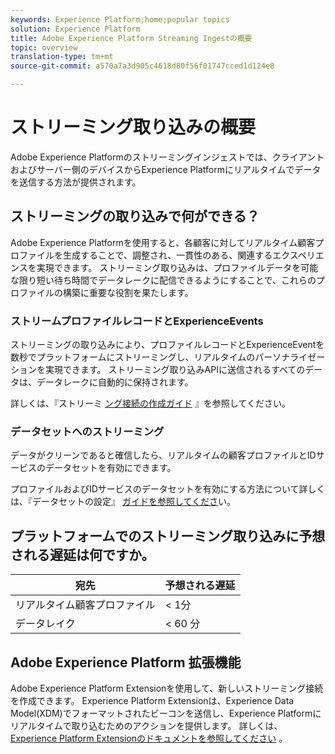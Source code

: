 ```yaml
---
keywords: Experience Platform;home;popular topics
solution: Experience Platform
title: Adobe Experience Platform Streaming Ingestの概要
topic: overview
translation-type: tm+mt
source-git-commit: a570a7a3d905c4618d80f56f01747cced1d124e8

---
```



# ストリーミング取り込みの概要

Adobe Experience Platformのストリーミングインジェストでは、クライアントおよびサーバー側のデバイスからExperience Platformにリアルタイムでデータを送信する方法が提供されます。

## ストリーミングの取り込みで何ができる？

Adobe Experience Platformを使用すると、各顧客に対してリアルタイム顧客プロファイルを生成することで、調整され、一貫性のある、関連するエクスペリエンスを実現できます。 ストリーミング取り込みは、プロファイルデータを可能な限り短い待ち時間でデータレークに配信できるようにすることで、これらのプロファイルの構築に重要な役割を果たします。

### ストリームプロファイルレコードとExperienceEvents

ストリーミングの取り込みにより、プロファイルレコードとExperienceEventを数秒でプラットフォームにストリーミングし、リアルタイムのパーソナライゼーションを実現できます。 ストリーミング取り込みAPIに送信されるすべてのデータは、データレークに自動的に保持されます。

詳しくは、『ストリーミ [ング接続の作成ガイド](../tutorials/create-streaming-connection.md) 』を参照してください。

### データセットへのストリーミング

データがクリーンであると確信したら、リアルタイムの顧客プロファイルとIDサービスのデータセットを有効にできます。

プロファイルおよびIDサービスのデータセットを有効にする方法について詳しくは、『データセットの設定』 [ガイドを参照してくださ](../../profile/tutorials/dataset-configuration.md)い。

## プラットフォームでのストリーミング取り込みに予想される遅延は何ですか。

| 宛先 | 予想される遅延 |
| --------- | ---------------- |
| リアルタイム顧客プロファイル | &lt; 1分 |
| データレイク | &lt; 60 分 |

## Adobe Experience Platform 拡張機能

Adobe Experience Platform Extensionを使用して、新しいストリーミング接続を作成できます。 Experience Platform Extensionは、Experience Data Model(XDM)でフォーマットされたビーコンを送信し、Experience Platformにリアルタイムで取り込むためのアクションを提供します。 詳しくは、 [Experience Platform Extensionのドキュメントを参照してください](https://docs.adobe.com/content/help/en/launch/using/extensions-ref/adobe-extension/adobe-experience-platform-extension.html) 。